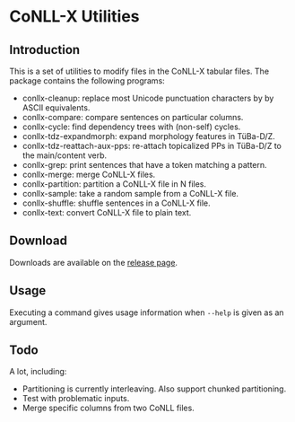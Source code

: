 # CoNLL-X Utilities

## Introduction

This is a set of utilities to modify files in the CoNLL-X tabular
files. The package contains the following programs:

* conllx-cleanup: replace most Unicode punctuation characters by
  by ASCII equivalents.
* conllx-compare: compare sentences on particular columns.
* conllx-cycle: find dependency trees with (non-self) cycles.
* conllx-tdz-expandmorph: expand morphology features in TüBa-D/Z.
* conllx-tdz-reattach-aux-pps: re-attach topicalized PPs in TüBa-D/Z
  to the main/content verb.
* conllx-grep: print sentences that have a token matching a pattern.
* conllx-merge: merge CoNLL-X files.
* conllx-partition: partition a CoNLL-X file in N files.
* conllx-sample: take a random sample from a CoNLL-X file.
* conllx-shuffle: shuffle sentences in a CoNLL-X file.
* conllx-text: convert CoNLL-X file to plain text.

## Download

Downloads are available on the [release
page](https://github.com/danieldk/conllx-utils/releases).

## Usage

Executing a command gives usage information when `--help` is given
as an argument.

## Todo

A lot, including:

* Partitioning is currently interleaving. Also support chunked partitioning.
* Test with problematic inputs.
* Merge specific columns from two CoNLL files.
